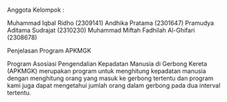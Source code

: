 Anggota Kelompok :

Muhammad Iqbal Ridho (2309141)
Andhika Pratama (2301647)
Pramudya Aditama Sudrajat (2310230)
Muhammad Miftah Fadhilah  Al-Ghifari (2308678)

Penjelasan Program APKMGK

Program Asosiasi Pengendalian Kepadatan Manusia di Gerbong Kereta (APKMGK) merupakan program untuk menghitung kepadatan manusia dengan menghitung orang yang masuk ke gerbong tertentu dan program kami juga dapat mengetahui jumlah orang dalam gerbong pada dua interval tertentu.
